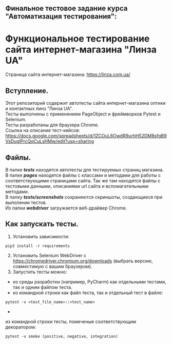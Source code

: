 ## Финальное тестовое задание курса "Автоматизация тестирования": ##
# Функциональное тестирование сайта интернет-магазина "Линза UA"
Страница сайта интернет-магазина: https://linza.com.ua/
## Вступление.
Этот репозиторий содержит автотесты сайта интернет-магазина оптики и контактных линз "Линза UA".    
Тесты выполнены с применением PageObject и фреймворков Pytest и Selenium.    
Тесты разработаны для браузера Chrome.    
Ссылка на описание тест-кейсов:    
https://docs.google.com/spreadsheets/d/1ZCOuL6OwdR9urhH52DM8sfgB9VsDuglPrcQqCuLsHMw/edit?usp=sharing
## Файлы.
В папке ***tests*** находятся автотесты для тестируемых страниц магазина.    
В папке ***pages*** находятся файлы с классами и методами для работы с соответствующими страницами сайта. Так же там находятся файлы с тестовыми данными, описаниями url сайта и вспомагательными методами.    
В папку ***tests/screenshots*** сохраняются скриншоты, создающиеся при выполении тестов.    
Из папки ***webdriver*** загружается веб-драйвер Chrome.    
## Как запускать тесты.
1. Установить зависимости:    
```
pip3 install -r requirements
```
2. Установить Selenium WebDriver с https://chromedriver.chromium.org/downloads (выбрать версию, совместимую с вашим браузером).
3. Запустить тесты можно:    
- из среды разработки (например, PyCharm) как отдельными тестами, так и одним файлом теста.    
- из командной строки как файл теста, так и отдельный тест в файле:     
```
pytest -v <test_file_name>::<test_name>
```
- 
из командной строки тесты, помеченые соответствующим декоратором:     
```
pytest -v smoke (positive, negative, integration)
```
